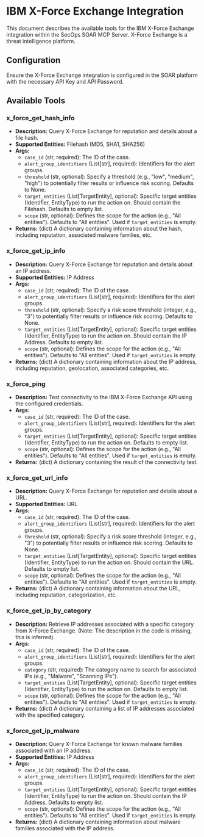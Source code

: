 # IBM X-Force Exchange Integration

This document describes the available tools for the IBM X-Force Exchange integration within the SecOps SOAR MCP Server. X-Force Exchange is a threat intelligence platform.

## Configuration

Ensure the X-Force Exchange integration is configured in the SOAR platform with the necessary API Key and API Password.

## Available Tools

### x_force_get_hash_info
- **Description:** Query X-Force Exchange for reputation and details about a file hash.
- **Supported Entities:** Filehash (MD5, SHA1, SHA256)
- **Args:**
    - `case_id` (str, required): The ID of the case.
    - `alert_group_identifiers` (List[str], required): Identifiers for the alert groups.
    - `threshold` (str, optional): Specify a threshold (e.g., "low", "medium", "high") to potentially filter results or influence risk scoring. Defaults to None.
    - `target_entities` (List[TargetEntity], optional): Specific target entities (Identifier, EntityType) to run the action on. Should contain the Filehash. Defaults to empty list.
    - `scope` (str, optional): Defines the scope for the action (e.g., "All entities"). Defaults to "All entities". Used if `target_entities` is empty.
- **Returns:** (dict) A dictionary containing information about the hash, including reputation, associated malware families, etc.

### x_force_get_ip_info
- **Description:** Query X-Force Exchange for reputation and details about an IP address.
- **Supported Entities:** IP Address
- **Args:**
    - `case_id` (str, required): The ID of the case.
    - `alert_group_identifiers` (List[str], required): Identifiers for the alert groups.
    - `threshold` (str, optional): Specify a risk score threshold (integer, e.g., "3") to potentially filter results or influence risk scoring. Defaults to None.
    - `target_entities` (List[TargetEntity], optional): Specific target entities (Identifier, EntityType) to run the action on. Should contain the IP Address. Defaults to empty list.
    - `scope` (str, optional): Defines the scope for the action (e.g., "All entities"). Defaults to "All entities". Used if `target_entities` is empty.
- **Returns:** (dict) A dictionary containing information about the IP address, including reputation, geolocation, associated categories, etc.

### x_force_ping
- **Description:** Test connectivity to the IBM X-Force Exchange API using the configured credentials.
- **Args:**
    - `case_id` (str, required): The ID of the case.
    - `alert_group_identifiers` (List[str], required): Identifiers for the alert groups.
    - `target_entities` (List[TargetEntity], optional): Specific target entities (Identifier, EntityType) to run the action on. Defaults to empty list.
    - `scope` (str, optional): Defines the scope for the action (e.g., "All entities"). Defaults to "All entities". Used if `target_entities` is empty.
- **Returns:** (dict) A dictionary containing the result of the connectivity test.

### x_force_get_url_info
- **Description:** Query X-Force Exchange for reputation and details about a URL.
- **Supported Entities:** URL
- **Args:**
    - `case_id` (str, required): The ID of the case.
    - `alert_group_identifiers` (List[str], required): Identifiers for the alert groups.
    - `threshold` (str, optional): Specify a risk score threshold (integer, e.g., "3") to potentially filter results or influence risk scoring. Defaults to None.
    - `target_entities` (List[TargetEntity], optional): Specific target entities (Identifier, EntityType) to run the action on. Should contain the URL. Defaults to empty list.
    - `scope` (str, optional): Defines the scope for the action (e.g., "All entities"). Defaults to "All entities". Used if `target_entities` is empty.
- **Returns:** (dict) A dictionary containing information about the URL, including reputation, categorization, etc.

### x_force_get_ip_by_category
- **Description:** Retrieve IP addresses associated with a specific category from X-Force Exchange. (Note: The description in the code is missing, this is inferred).
- **Args:**
    - `case_id` (str, required): The ID of the case.
    - `alert_group_identifiers` (List[str], required): Identifiers for the alert groups.
    - `category` (str, required): The category name to search for associated IPs (e.g., "Malware", "Scanning IPs").
    - `target_entities` (List[TargetEntity], optional): Specific target entities (Identifier, EntityType) to run the action on. Defaults to empty list.
    - `scope` (str, optional): Defines the scope for the action (e.g., "All entities"). Defaults to "All entities". Used if `target_entities` is empty.
- **Returns:** (dict) A dictionary containing a list of IP addresses associated with the specified category.

### x_force_get_ip_malware
- **Description:** Query X-Force Exchange for known malware families associated with an IP address.
- **Supported Entities:** IP Address
- **Args:**
    - `case_id` (str, required): The ID of the case.
    - `alert_group_identifiers` (List[str], required): Identifiers for the alert groups.
    - `target_entities` (List[TargetEntity], optional): Specific target entities (Identifier, EntityType) to run the action on. Should contain the IP Address. Defaults to empty list.
    - `scope` (str, optional): Defines the scope for the action (e.g., "All entities"). Defaults to "All entities". Used if `target_entities` is empty.
- **Returns:** (dict) A dictionary containing information about malware families associated with the IP address.
